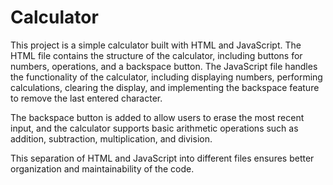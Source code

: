 # Calculator

This project is a simple calculator built with HTML and JavaScript. The HTML file contains the structure of the calculator, including buttons for numbers, operations, and a backspace button. The JavaScript file handles the functionality of the calculator, including displaying numbers, performing calculations, clearing the display, and implementing the backspace feature to remove the last entered character.

The backspace button is added to allow users to erase the most recent input, and the calculator supports basic arithmetic operations such as addition, subtraction, multiplication, and division.

This separation of HTML and JavaScript into different files ensures better organization and maintainability of the code.
